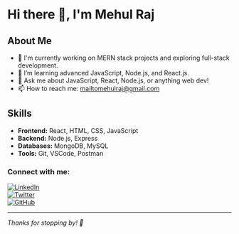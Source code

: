 # Hi there 👋, I'm Mehul Raj

## About Me

- 🔭 I'm currently working on MERN stack projects and exploring full-stack development.
- 🌱 I’m learning advanced JavaScript, Node.js, and React.js.
- 💬 Ask me about JavaScript, React, Node.js, or anything web dev!
- 📫 How to reach me: [mailtomehulraj@gmail.com](mailto:mailtomehulraj@gmail.com)

## Skills

- **Frontend:** React, HTML, CSS, JavaScript
- **Backend:** Node.js, Express
- **Databases:** MongoDB, MySQL
- **Tools:** Git, VSCode, Postman

### Connect with me:

[![LinkedIn](https://img.shields.io/badge/LinkedIn-MehulRaj-blue?logo=linkedin)](https://linkedin.com/in/mhvats)  
[![Twitter](https://img.shields.io/badge/Twitter-@MehulRaj-blue?logo=twitter)](https://twitter.com/mhvatsa)  
[![GitHub](https://img.shields.io/badge/GitHub-MehulRaj-black?logo=github)](https://github.com/mehulraj11)

---

*Thanks for stopping by! 👋*

